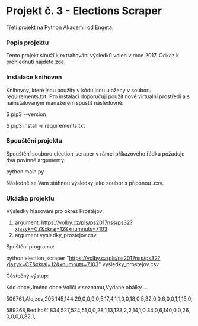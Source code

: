 # Projekt č. 3 - Elections Scraper
Třetí projekt na Python Akademii od Engeta.

### Popis projektu
Tento projekt slouží k extrahování výsledků voleb v roce 2017. Odkaz k prohlednutí najdete [zde.](https://volby.cz/pls/ps2017nss/ps3?xjazyk=CZ) 

### Instalace knihoven
Knihovny, které jsou použity v kódu jsou uloženy v souboru requirements.txt. Pro instalaci doporučuji použít nové
virtuální prostředí a s nainstalovaným manažerem spustit následovně:

$ pip3 --version

$ pip3 install -r requirements.txt                 

### Spouštění projektu
Spouštění souboru election_scraper v rámci příkazového řádku požaduje dva povinné argumenty. 

python main.py <odkaz-uzmeniho-celku> <vysledny-soubor>

Následně se Vám stáhnou výsledky jako soubor s příponou .csv.

### Ukázka projektu
Výsledky hlasování pro okres Prostějov:
1. argument: https://volby.cz/pls/ps2017nss/ps32?xjazyk=CZ&xkraj=12&xnumnuts=7103
2. argument vysledky_prostejov.csv

Spuštění programu:

python election_scraper "https://volby.cz/pls/ps2017nss/ps32?xjazyk=CZ&xkraj=12&xnumnuts=7103" vysledky_prostejov.csv

Částečný výstup:

Kód obce,Jméno obce,Voliči v seznamu,Vydané obálky ...

506761,Alojzov,205,145,144,29,0,0,9,0,5,17,4,1,1,0,0,18,0,5,32,0,0,6,0,0,1,1,15,0,

589268,Bedihošť,834,527,524,51,0,0,28,1,13,123,2,2,14,1,0,34,0,6,140,0,0,26,0,0,0,0,82,1,


